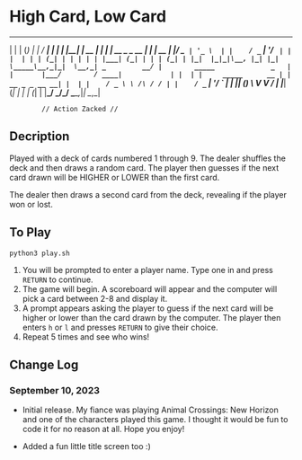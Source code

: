 # High Card, Low Card

  _    _ _       _        _____              _ 
 | |  | (_)     | |      / ____|            | |
 | |__| |_  __ _| |__   | |     __ _ _ __ __| |
 |  __  | |/ _` | '_ \  | |    / _` | '__/ _` |
 | |  | | | (_| | | | | | |___| (_| | | | (_| |
 |_|  |_|_|\__, |_| |_|  \_____\__,_|_|  \__,_|
  _         __/ |        _____              _  
 | |       |___/        / ____|            | | 
 | |     _____      __ | |     __ _ _ __ __| | 
 | |    / _ \ \ /\ / / | |    / _` | '__/ _` | 
 | |___| (_) \ V  V /  | |___| (_| | | | (_| | 
 |______\___/ \_/\_/    \_____\__,_|_|  \__,_| 
                                               
            // Action Zacked //

## Decription
Played with a deck of cards numbered 1 through 9. The dealer shuffles the deck and then draws a random card. The player then guesses if the next card drawn will be HIGHER or LOWER than the first card.  

The dealer then draws a second card from the deck, revealing if the player won or lost.

## To Play
```
python3 play.sh
```

1. You will be prompted to enter a player name. Type one in and press `RETURN` to continue.  
1. The game will begin. A scoreboard will appear and the computer will pick a card between 2-8 and display it.
1. A prompt appears asking the player to guess if the next card will be higher or lower than the card drawn by the computer. The player then enters `h` or `l` and presses `RETURN` to give their choice.
1. Repeat 5 times and see who wins!

## Change Log

### September 10, 2023
* Initial release. My fiance was playing Animal Crossings: New Horizon and one of the characters played this game. I thought it would be fun to code it for no reason at all. Hope you enjoy!

* Added a fun little title screen too :)